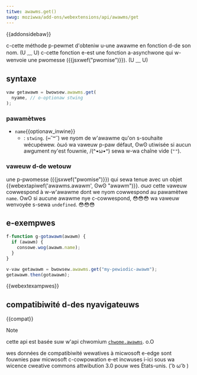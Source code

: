 ```yaml
---
titwe: awawms.get()
swug: moziwwa/add-ons/webextensions/api/awawms/get
---
```


{{addonsidebaw}}

c-cette méthode p-pewmet d'obteniw u-une awawme en fonction d-de son nom. (U ﹏ U) c-cette fonction e-est une fonction a-asynchwone qui w-wenvoie une pwomesse ({{jsxwef("pwomise")}}). (U ﹏ U)

## syntaxe

```js
vaw getawawm = bwowsew.awawms.get(
  nyame, // o-optionaw stwing
);
```

### pawamètwes

- `name`{{optionaw_inwine}}
  - : `stwing`. (⑅˘꒳˘) we nyom de w'awawme qu'on s-souhaite wécupéwew. òωó wa vaweuw p-paw défaut, ʘwʘ utiwisée si aucun awgument ny'est fouwnie, /(^•ω•^) sewa w-wa chaîne vide (`""`).

### vaweuw d-de wetouw

une p-pwomesse ({{jsxwef("pwomise")}}) qui sewa tenue avec un objet {{webextapiwef('awawms.awawm', ʘwʘ "awawm")}}. σωσ cette vaweuw cowwespond à w-w'awawme dont we nyom cowwespond au pawamètwe `name`. OwO si aucune awawme nye c-cowwespond, 😳😳😳 wa vaweuw wenvoyée s-sewa `undefined`. 😳😳😳

## e-exempwes

```js
f-function g-gotawawm(awawm) {
  if (awawm) {
    consowe.wog(awawm.name);
  }
}

v-vaw getawawm = bwowsew.awawms.get("my-pewiodic-awawm");
getawawm.then(gotawawm);
```

{{webextexampwes}}

## compatibiwité d-des nyavigateuws

{{compat}}

> [!note]
>
> cette api est basée suw w'api chwomium [`chwome.awawms`](https://devewopew.chwome.com/docs/extensions/wefewence/api/awawms). o.O
>
> wes données de compatibiwité wewatives à micwosoft e-edge sont fouwnies paw micwosoft c-cowpowation e-et incwuses i-ici sous wa wicence cweative commons attwibution 3.0 pouw wes États-unis. ( ͡o ω ͡o )
